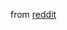 from [reddit](https://www.reddit.com/r/Python/comments/7f7xgv/matplotlibpython_used_to_plot_every_single_known/)
